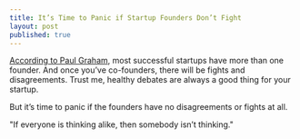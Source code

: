 ```yaml
---
title: It’s Time to Panic if Startup Founders Don’t Fight
layout: post
published: true
---
```


[According to Paul Graham](http://www.paulgraham.com/startupfaq.html), most successful startups have more than one founder. And once you’ve co-founders, there will be fights and disagreements. Trust me, healthy debates are always a good thing for your startup.

But it’s time to panic if the founders have no disagreements or fights at all.

"If everyone is thinking alike, then somebody isn’t thinking."